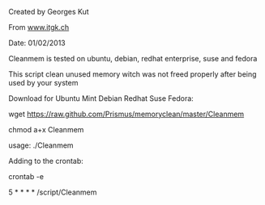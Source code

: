 Created by Georges Kut

From www.itgk.ch

Date: 01/02/2013

Cleanmem is tested on ubuntu, debian, redhat enterprise, suse and fedora

This script clean unused memory witch was not freed properly after being used by your system


Download for Ubuntu Mint Debian Redhat Suse Fedora:

wget https://raw.github.com/Prismus/memoryclean/master/Cleanmem


chmod a+x Cleanmem

usage:
./Cleanmem

Adding to the crontab:

crontab -e 

5 * * * * /script/Cleanmem




